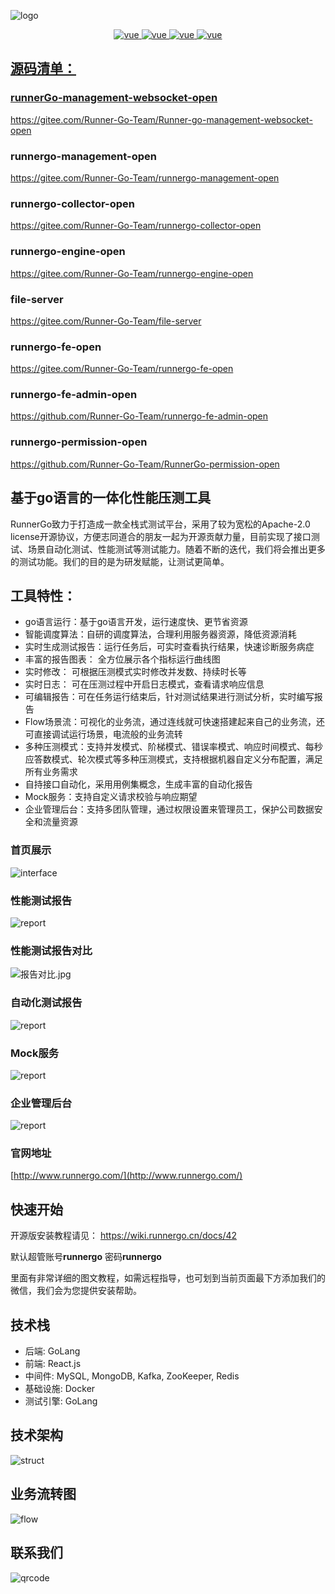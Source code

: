 ![logo](https://apipost.oss-cn-beijing.aliyuncs.com/kunpeng/images/log.png)


<p align="center">
  <a href="https://gitee.com/Runner-Go-Team/RunnerGo/releases/tag/v1.1.3">
    <img src="https://img.shields.io/badge/releases-v1.1.3-brightgreen.svg" alt="vue">
   <a href="https://gitee.com/Runner-Go-Team/RunnerGo/blob/main/LICENSE">
    <img src="https://img.shields.io/badge/license-Apache License 2.0-brightgreen.svg" alt="vue">
 <a href="https://gitee.com/Runner-Go-Team/RunnerGo/releases/tag/v1.0.4">
    <img src="https://img.shields.io/badge/download-18.3KB-brightgreen.svg" alt="vue">
   <a href="https://wiki.runnergo.cn/docs/">
    <img src="https://img.shields.io/badge/document-RunnerGo-brightgreen.svg" alt="vue">


## 源码清单：

### runnerGo-management-websocket-open

https://gitee.com/Runner-Go-Team/Runner-go-management-websocket-open

### runnergo-management-open
https://gitee.com/Runner-Go-Team/runnergo-management-open

### runnergo-collector-open
https://gitee.com/Runner-Go-Team/runnergo-collector-open

### runnergo-engine-open
https://gitee.com/Runner-Go-Team/runnergo-engine-open

### file-server
https://gitee.com/Runner-Go-Team/file-server

### runnergo-fe-open
https://gitee.com/Runner-Go-Team/runnergo-fe-open

### runnergo-fe-admin-open
https://github.com/Runner-Go-Team/runnergo-fe-admin-open

### runnergo-permission-open
https://github.com/Runner-Go-Team/RunnerGo-permission-open



## 基于go语言的一体化性能压测工具

RunnerGo致力于打造成一款全栈式测试平台，采用了较为宽松的Apache-2.0 license开源协议，方便志同道合的朋友一起为开源贡献力量，目前实现了接口测试、场景自动化测试、性能测试等测试能力。随着不断的迭代，我们将会推出更多的测试功能。我们的目的是为研发赋能，让测试更简单。

## 工具特性：
- go语言运行：基于go语言开发，运行速度快、更节省资源
- 智能调度算法：自研的调度算法，合理利用服务器资源，降低资源消耗
- 实时生成测试报告：运行任务后，可实时查看执行结果，快速诊断服务病症
- 丰富的报告图表： 全方位展示各个指标运行曲线图
- 实时修改： 可根据压测模式实时修改并发数、持续时长等
- 实时日志： 可在压测过程中开启日志模式，查看请求响应信息
- 可编辑报告：可在任务运行结束后，针对测试结果进行测试分析，实时编写报告
- Flow场景流：可视化的业务流，通过连线就可快速搭建起来自己的业务流，还可直接调试运行场景，电流般的业务流转
- 多种压测模式：支持并发模式、阶梯模式、错误率模式、响应时间模式、每秒应答数模式、轮次模式等多种压测模式，支持根据机器自定义分布配置，满足所有业务需求
- 自持接口自动化，采用用例集概念，生成丰富的自动化报告
- Mock服务：支持自定义请求校验与响应期望
- 企业管理后台：支持多团队管理，通过权限设置来管理员工，保护公司数据安全和流量资源

### 首页展示
![interface](https://apipost.oss-cn-beijing.aliyuncs.com/kunpeng/images/home.jpg)

### 性能测试报告
![report](https://apipost.oss-cn-beijing.aliyuncs.com/kunpeng/images/stress_report.jpg)

### 性能测试报告对比
![报告对比.jpg](https://apipost.oss-cn-beijing.aliyuncs.com/kunpeng/images/contrast.jpg)

### 自动化测试报告
![report](https://apipost.oss-cn-beijing.aliyuncs.com/kunpeng/images/auto_report.jpg)

### Mock服务

![report](https://apipost.oss-cn-beijing.aliyuncs.com/kunpeng/images/mock.png)

### 企业管理后台

![report](https://apipost.oss-cn-beijing.aliyuncs.com/kunpeng/images/auto_report.jpg)

### 官网地址
[http://www.runnergo.com/](http://www.runnergo.com/)

## 快速开始

开源版安装教程请见： https://wiki.runnergo.cn/docs/42

默认超管账号**runnergo**  密码**runnergo**

里面有非常详细的图文教程，如需远程指导，也可划到当前页面最下方添加我们的微信，我们会为您提供安装帮助。


## 技术栈
- 后端: GoLang
- 前端: React.js
- 中间件: MySQL, MongoDB, Kafka, ZooKeeper, Redis
- 基础设施: Docker
- 测试引擎: GoLang

## 技术架构
![struct](https://apipost.oss-cn-beijing.aliyuncs.com/kunpeng/images/struct.png)

## 业务流转图
![flow](https://apipost.oss-cn-beijing.aliyuncs.com/kunpeng/images/flow.png)

## 联系我们
![qrcode](https://apipost.oss-cn-beijing.aliyuncs.com/kunpeng/lianxi.png)
